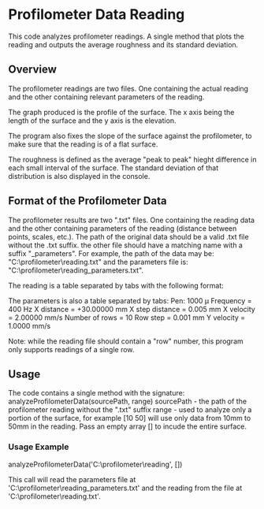 # Profilometer Data Reading
This code analyzes profilometer readings. A single method that plots the reading and outputs the average roughness and its standard deviation.

## Overview
The profilometer readings are two files. One containing the actual reading and the other containing relevant parameters of the reading.

The graph produced is the profile of the surface. The x axis being the length of the surface and the y axis is the elevation.

The program also fixes the slope of the surface against the profilometer, to make sure that the reading is of a flat surface.

The roughness is defined as the average "peak to peak" hieght difference in each small interval of the surface. The standard deviation of that distribution is also displayed in the console.

## Format of the Profilometer Data

The profilometer results are two ".txt" files. One containing the reading data and the other containing parameters of the reading (distance between points, scales, etc.).
The path of the original data should be a valid .txt file without the .txt suffix. the other file should have a matching name with a suffix "_parameters".
For example, the path of the data may be: "C:\profilometer\reading.txt" and the parameters file is: "C:\profilometer\reading_parameters.txt".

The reading is a table separated by tabs with the following format:


The parameters is also a table separated by tabs:
Pen: 1000 µ
Frequency = 400 Hz
X distance = +30.00000 mm
X step distance = 0.005 mm
X velocity = 2.00000 mm/s
Number of rows = 10
Row step = 0.001 mm
Y velocity = 1.0000 mm/s

Note: while the reading file should contain a "row" number, this program only supports readings of a single row.

## Usage

The code contains a single method with the signature:
analyzeProfilometerData(sourcePath, range)
sourcePath - the path of the profilometer reading without the ".txt" suffix
range - used to analyze only a portion of the surface, for example [10 50] will use only data from 10mm to 50mm in the reading. Pass an empty array [] to incude the entire surface.

### Usage Example

analyzeProfilometerData('C:\profilometer\reading', [])

This call will read the parameters file at 'C:\profilometer\reading_parameters.txt' and the reading from the file at 'C:\profilometer\reading.txt'.
